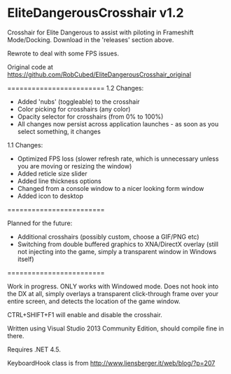 EliteDangerousCrosshair v1.2
=======================

Crosshair for Elite Dangerous to assist with piloting in Frameshift Mode/Docking. Download in the 'releases' section above.

Rewrote to deal with some FPS issues.

Original code at https://github.com/RobCubed/EliteDangerousCrosshair_original

========================
1.2 Changes:

 - Added 'nubs' (toggleable) to the crosshair
 - Color picking for crosshairs (any color)
 - Opacity selector for crosshairs (from 0% to 100%)
 - All changes now persist across application launches - as soon as you select something, it changes

1.1 Changes:

- Optimized FPS loss (slower refresh rate, which is unnecessary unless you are moving or resizing the window)
- Added reticle size slider
- Added line thickness options
- Changed from a console window to a nicer looking form window
- Added icon to desktop

========================

Planned for the future:

- Additional crosshairs (possibly custom, choose a GIF/PNG etc)
- Switching from double buffered graphics to XNA/DirectX overlay (still not injecting into the game, simply a transparent window in Windows itself)

========================

Work in progress. ONLY works with Windowed mode. Does not hook into the DX at all, simply overlays a transparent click-through frame over your entire screen, and detects the location of the game window.

CTRL+SHIFT+F1 will enable and disable the crosshair.

Written using Visual Studio 2013 Community Edition, should compile fine in there.

Requires .NET 4.5.

KeyboardHook class is from http://www.liensberger.it/web/blog/?p=207
